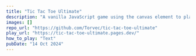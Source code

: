 ```yaml
---
title: "Tic Tac Toe Ultimate"
description: "A vanilla JavaScript game using the canvas element to play the ultimate version of tic tac toe."
images: []
repo_url: "https://github.com/Torvec/tic-tac-toe-ultimate"
play_url: "https://tic-tac-toe-ultimate.pages.dev/"
how_to_play: "Text"
pubDate: "14 Oct 2024"
---
```


